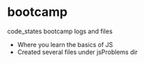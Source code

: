 # bootcamp
code_states bootcamp logs and files

 - Where you learn the basics of JS
 - Created several files under jsProblems dir